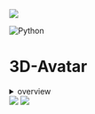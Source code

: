<img src="https://capsule-render.vercel.app/api?type=waving&color=A9BCF5&height=150&section=header" />

![Python](https://img.shields.io/badge/Python-14354C?style=for-the-badge&logo=python&logoColor=white)

# 3D-Avatar
<details>
<summary>
  overview
</summary>
   본 연구의 목적은 2D 이미지를 사용해 3D 모델을 생성하는 것이다. <br>먼저 원본 이미지를 PanoHead를 사용해 전체 얼굴과 뒷통수를 나타낼 수 있는 영상으로 데이터 증강을 진행한다. 다음으로 얼굴 영상의 첫 프레임(얼굴 정면 이미지)를 추출해 MediaPipe로 랜드마크를 추출한다. 동시에 PanoHead를 사용해 영상 데이터를 3D object 파일로 전환하고, 두 파일을 재배치해 3D 모델을 구성한다.
</details>
<img src="https://capsule-render.vercel.app/api?type=waving&color=A9BCF5&height=150&section=footer" />


<image src="/Users/chosubin/Desktop/M4ML/NVidia jetson/폴더/스크린샷 2024-01-02 오전 11.17.01.png">
